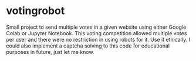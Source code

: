 # votingrobot
Small project to send multiple votes in a given website using either Google Colab or Jupyter Notebook. 
This voting competition allowed multiple votes per user and there were no restriction in using robots for it. 
Use it ethically. I could also implement a captcha solving to this code for educational purposes in future, just let me know. 

